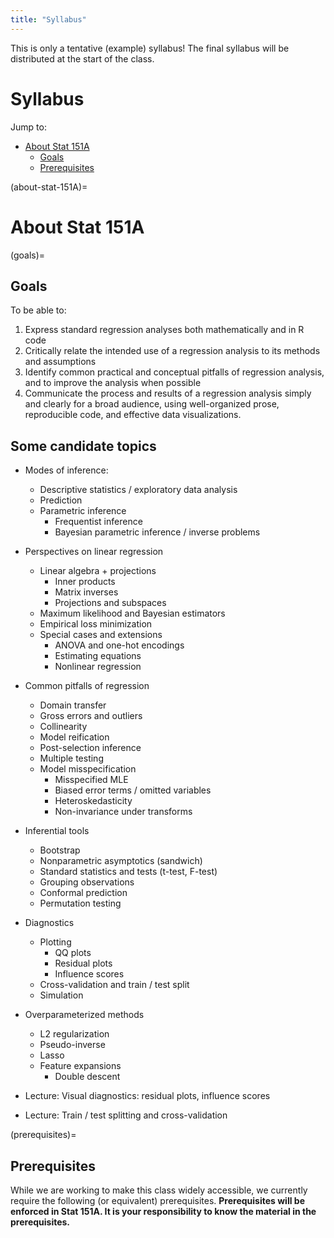 ```yaml
---
title: "Syllabus"
---
```


This is only a tentative (example) syllabus!  The final syllabus will be distributed
at the start of the class.

# Syllabus

Jump to:

- [About Stat 151A](#about-stat-151A)
  - [Goals](#goals)
  - [Prerequisites](#prerequisites)


(about-stat-151A)=
# About Stat 151A


(goals)=
## Goals

To be able to:
1. Express standard regression analyses both mathematically and in R code
1. Critically relate the intended use of a regression analysis to its methods and assumptions
1. Identify common practical and conceptual pitfalls of regression analysis, and to improve the analysis when possible
1. Communicate the process and results of a regression analysis simply and clearly for a broad audience, using well-organized prose, reproducible code, and effective data visualizations.


## Some candidate topics

- Modes of inference:
	- Descriptive statistics / exploratory data analysis
	- Prediction
	- Parametric inference
		- Frequentist inference
		- Bayesian parametric inference / inverse problems

- Perspectives on linear regression
	- Linear algebra + projections
		- Inner products
		- Matrix inverses
		- Projections and subspaces
	- Maximum likelihood and Bayesian estimators
	- Empirical loss minimization
	- Special cases and extensions
		- ANOVA and one-hot encodings
		- Estimating equations
		- Nonlinear regression

- Common pitfalls of regression
	- Domain transfer
	- Gross errors and outliers
	- Collinearity
	- Model reification
	- Post-selection inference
	- Multiple testing
	- Model misspecification
		- Misspecified MLE
		- Biased error terms / omitted variables
		- Heteroskedasticity
		- Non-invariance under transforms

- Inferential tools
	- Bootstrap
	- Nonparametric asymptotics (sandwich)
	- Standard statistics and tests (t-test, F-test)
	- Grouping observations
	- Conformal prediction
	- Permutation testing

- Diagnostics
	- Plotting
		- QQ plots
		- Residual plots
		- Influence scores
	- Cross-validation and train / test split
	- Simulation

- Overparameterized methods
	- L2 regularization
	- Pseudo-inverse
	- Lasso
	- Feature expansions
		- Double descent


- Lecture: Visual diagnostics: residual plots, influence scores
- Lecture: Train / test splitting and cross-validation


(prerequisites)=
## Prerequisites

While we are working to make this class widely accessible, we currently require the following (or equivalent) prerequisites. **Prerequisites will be enforced in Stat 151A. It is your responsibility to know the material in the prerequisites.** 

